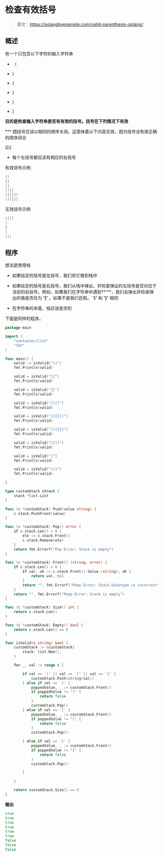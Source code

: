 # 检查有效括号

> 原文：<https://golangbyexample.com/valid-parenthesis-golang/>

## **概述**

有一个只包含以下字符的输入字符串

*   （

*   )

*   {

*   }

*   [

*   ]

**目的是检查输入字符串是否有有效的括号。括号在下列情况下有效**

 ***   圆括号应该以相同的顺序关闭。这意味着以下内容无效，因为括号没有按正确的顺序闭合

([)]

*   每个左括号都应该有相应的右括号

有效括号示例

```go
()
{}
[]
()[]
([{}])
()[{}]
```

无效括号示例

```go
([)]
(
{
[
(()
```

## **程序**

想法是使用栈

*   如果给定的括号是左括号，我们将它推到栈中

*   如果给定的括号是右括号，我们从栈中弹出，并检查弹出的左括号是否对应于当前的右括号。例如，如果我们在字符串中遇到**'**，我们会弹出并检查弹出的值是否仅为 **'['** 。如果不是我们还假。 **')'** 和 **'}'** 相同

*   在字符串的末尾，栈应该是空的

下面是同样的程序。

```go
package main

import (
	"container/list"
	"fmt"
)

func main() {
	valid := isValid("()")
	fmt.Println(valid)

	valid = isValid("[]")
	fmt.Println(valid)

	valid = isValid("{}")
	fmt.Println(valid)

	valid = isValid("()[]")
	fmt.Println(valid)

	valid = isValid("([{}])")
	fmt.Println(valid)

	valid = isValid("()[{}]")
	fmt.Println(valid)

	valid = isValid("([)]")
	fmt.Println(valid)

	valid = isValid("(")
	fmt.Println(valid)

	valid = isValid("(()")
	fmt.Println(valid)

}

type customStack struct {
	stack *list.List
}

func (c *customStack) Push(value string) {
	c.stack.PushFront(value)
}

func (c *customStack) Pop() error {
	if c.stack.Len() > 0 {
		ele := c.stack.Front()
		c.stack.Remove(ele)
	}
	return fmt.Errorf("Pop Error: Stack is empty")
}

func (c *customStack) Front() (string, error) {
	if c.stack.Len() > 0 {
		if val, ok := c.stack.Front().Value.(string); ok {
			return val, nil
		}
		return "", fmt.Errorf("Peep Error: Stack Datatype is incorrect")
	}
	return "", fmt.Errorf("Peep Error: Stack is empty")
}

func (c *customStack) Size() int {
	return c.stack.Len()
}

func (c *customStack) Empty() bool {
	return c.stack.Len() == 0
}

func isValid(s string) bool {
	customStack := &customStack{
		stack: list.New(),
	}

	for _, val := range s {

		if val == '(' || val == '[' || val == '{' {
			customStack.Push(string(val))
		} else if val == ')' {
			poppedValue, _ := customStack.Front()
			if poppedValue != "(" {
				return false
			}
			customStack.Pop()
		} else if val == ']' {
			poppedValue, _ := customStack.Front()
			if poppedValue != "[" {
				return false
			}
			customStack.Pop()

		} else if val == '}' {
			poppedValue, _ := customStack.Front()
			if poppedValue != "{" {
				return false
			}
			customStack.Pop()

		}

	}

	return customStack.Size() == 0
}
```

**输出**

```go
true
true
true
true
true
true
false
false
false
```

